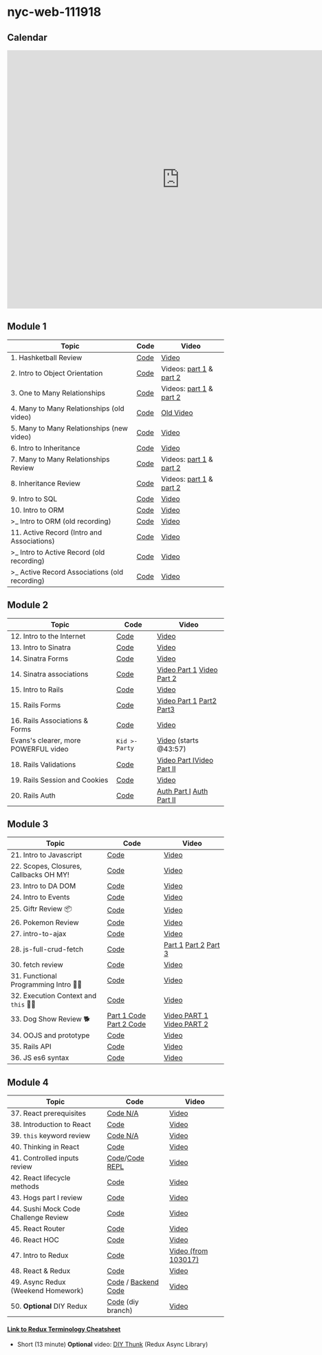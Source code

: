 # nyc-web-111918

## Calendar

<iframe src="https://calendar.google.com/calendar/embed?mode=WEEK&amp;height=600&amp;wkst=1&amp;bgcolor=%23FFFFFF&amp;src=flatironschool.com_lhdstd62mqmo6rc96bcf9qff04%40group.calendar.google.com&amp;color=%23B1365F&amp;src=flatironschool.com_9i5eefta5ursljtqhp1hsh4nlc%40group.calendar.google.com&amp;color=%238C500B&amp;ctz=America%2FNew_York" style="border-width:0" width="800" height="600" frameborder="0" scrolling="no"></iframe>

## Module 1

| Topic                  | Code                | Video                                  |
| ---------------------- | ------------------- | -------------------------------------- |
| 1. Hashketball Review | [Code](https://github.com/learn-co-students/nyc-web-111918/tree/master/01-hashketball-review) | [Video](https://youtu.be/v3UZDpajim0) |
| 2. Intro to Object Orientation | [Code](https://github.com/learn-co-students/nyc-web-111918/tree/master/02-intro-to-oo) | Videos: [part 1](https://youtu.be/0A6VNMm7bGo) & [part 2](https://youtu.be/P76diZKBVn0) |
| 3. One to Many Relationships | [Code](https://github.com/learn-co-students/nyc-web-111918/tree/master/03-one-to-many-relationships) | Videos: [part 1](https://youtu.be/zEiJ9kj2KVo) & [part 2](https://youtu.be/xHYgjzJxpO0) |
| 4. Many to Many Relationships (old video) | [Code](https://github.com/learn-co-students/nyc-web-111918/tree/master/04-many-to-many-relationships) | [Old Video](https://youtu.be/IsTpuM7tQtQ) |
| 5. Many to Many Relationships (new video) | [Code](https://github.com/learn-co-students/nyc-web-111918/tree/master/05-many-to-many-relationships) | [Video](https://youtu.be/XzXuyqVNNuQ) |
| 6. Intro to Inheritance | [Code](https://github.com/learn-co-students/nyc-web-111918/tree/master/06-intro-to-inheritance) | [Video](https://youtu.be/vjz6Fa087_4) |
| 7. Many to Many Relationships Review | [Code](https://github.com/learn-co-students/nyc-web-111918/tree/master/07-many-to-many-relationships-review) | Videos: [part 1](https://youtu.be/tHJduAqLbT0) & [part 2](https://youtu.be/TjJdi14u3B0) |
| 8. Inheritance Review | [Code](https://github.com/learn-co-students/nyc-web-111918/tree/master/08-inheritance-review) | Videos: [part 1](https://youtu.be/yc_fCyb-vog) & [part 2](https://youtu.be/03BgVYoX7TY) |
| 9. Intro to SQL | [Code](https://github.com/learn-co-students/nyc-web-111918/tree/master/09-intro-to-sql) | [Video](https://youtu.be/p1C3iv3SEeg) |
| 10. Intro to ORM | [Code](https://github.com/learn-co-students/nyc-web-111918/tree/master/10-intro-to-orm) | [Video](https://m.youtube.com/watch?v=Uh-c9FuLSDY) |
| >_  Intro to ORM (old recording) | [Code](https://github.com/learn-co-students/nyc-web-091718/tree/master/08-intro-to-orm) | [Video](https://youtu.be/u4aZLtKN9r8) |
| 11. Active Record (Intro and Associations) | [Code](https://github.com/learn-co-students/nyc-web-111918/tree/master/11-intro-to-active-record) | [Video](https://m.youtube.com/watch?v=4us08zNZe6o) |
| >_  Intro to Active Record (old recording) | [Code](https://github.com/learn-co-students/nyc-web-100818/tree/master/10-intro-to-active-record) | [Video](https://youtu.be/gbj-VHbZTj8) |
| >_  Active Record Associations (old recording) | [Code](https://github.com/learn-co-students/nyc-web-100818/tree/master/11-active-record-associations) | [Video](https://youtu.be/oxHZwopTzR0)  |

## Module 2

| Topic                  | Code                | Video                                  |
| ---------------------- | ------------------- | -------------------------------------- |
| 12. Intro to the Internet | [Code](https://github.com/learn-co-students/nyc-web-111918/tree/master/13-intro-to-internet) | [Video](https://youtu.be/XF5N2mSfdkA) |
| 13. Intro to Sinatra | [Code](https://github.com/learn-co-students/nyc-web-111918/tree/master/14-intro-to-sinatra) | [Video](https://youtu.be/tp8PgqhIEeg) |
| 14. Sinatra Forms | [Code](https://github.com/learn-co-students/nyc-web-111918/tree/master/15-sinatra-forms/holidaytown) | [Video](https://youtu.be/yWh2BUdeJkE) |
| 14. Sinatra associations| [Code](https://github.com/learn-co-students/nyc-web-111918/tree/master/16-sinatra-associations/pokemans) | [Video Part 1](https://youtu.be/DxeNplly818) [Video Part 2](https://youtu.be/_Gc0idMIaaw)|
| 15. Intro to Rails | [Code](https://github.com/learn-co-students/nyc-web-111918/tree/master/17-intro-to-railzZ/flavortown) | [Video](https://youtu.be/pt9TjiVT6so) |
| 15. Rails Forms| [Code](https://github.com/learn-co-students/nyc-web-111918/tree/master/18-rails-forms/coolproject) | [Video Part 1](https://youtu.be/TEHOXEi9ar0) [Part2](https://youtu.be/hf7ezQsGL3o) [Part3](https://youtu.be/aJ7xcKcQh1E)|
| 16. Rails Associations & Forms | [Code](https://github.com/learn-co-students/nyc-web-111918/tree/master/19-rails-associations) | [Video](https://youtu.be/afG9eBEj_EY) |
| Evans's clearer, more POWERFUL video | `Kid >- Party` | [Video](https://youtu.be/h1lRaJePar8?t=2637) (starts @43:57) |
| 18. Rails Validations | [Code](https://github.com/learn-co-students/nyc-web-111918/tree/master/20-rails-validations/sailormoon) | [Video Part I](https://youtu.be/Kjgu6ncNeyg)[Video Part II](https://youtu.be/lDKp6U1LeHs) |
| 19. Rails Session and Cookies | [Code](https://github.com/learn-co-students/nyc-web-111918/tree/master/21-rails-session) | [Video](https://www.youtube.com/watch?v=c4HjtaVTrdM&feature=youtu.be) |
| 20. Rails Auth | [Code](https://github.com/learn-co-students/nyc-web-111918/tree/master/22-rails-auth) | [Auth Part I](https://www.youtube.com/watch?v=XaGIKqg30vc&feature=youtu.be) [Auth Part II](https://www.youtube.com/watch?v=BjSs_TLIj68) |


## Module 3

| Topic                  | Code                | Video                                  |
| ---------------------- | ------------------- | -------------------------------------- |
| 21. Intro to Javascript | [Code](https://github.com/learn-co-students/nyc-web-111918/tree/master/23-intro-to-js) | [Video](https://youtu.be/xkY7KhO1NAk) |
| 22. Scopes, Closures, Callbacks OH MY! | [Code](https://github.com/learn-co-students/nyc-web-111918/tree/master/24-scopes-closures-callbacks) | [Video](https://youtu.be/BHL_nEzHVws) |
| 23. Intro to DA DOM | [Code](https://github.com/learn-co-students/nyc-web-111918/tree/master/25-DOM-intro) | [Video](https://youtu.be/uOuLslbMoxY) |
| 24. Intro to Events | [Code](https://github.com/learn-co-students/nyc-web-111918/tree/master/26-intro-to-events) | [Video](https://youtu.be/6n6Yscwiz98) |
| 25. Giftr Review 📦 | [Code](https://github.com/learn-co-students/nyc-web-111918/tree/master/27-giftr-review) | [Video](https://youtu.be/5-vqc9emWJs) |
| 26. Pokemon Review | [Code](https://github.com/learn-co-students/js-pokemon-search-practice-assignment-nyc-web-111918/tree/practice) | [Video](https://youtu.be/bECbThm0bAI) |
| 27. intro-to-ajax | [Code](https://github.com/learn-co-students/nyc-web-111918/tree/master/28-intro-to-AJAX) | [Video](https://youtu.be/9s9bmRrYKSs) |
| 28. js-full-crud-fetch | [Code](https://github.com/learn-co-students/nyc-web-111918/tree/master/29-fetch-and-dom) | [Part 1](https://youtu.be/XpSVWXfElh0) [Part 2](https://youtu.be/IA94SdKIOjE) [Part 3](https://youtu.be/HHGUoSTWHwY) |
| 30. fetch review | [Code](https://github.com/learn-co-students/nyc-web-111918/tree/master/30-fetch-review) | [Video](https://www.youtube.com/watch?v=8uAA53N0tEw&feature=youtu.be)
| 31. Functional Programming Intro 🔬🤓 | [Code](https://github.com/learn-co-students/nyc-web-111918/tree/master/31-functional-programming) | [Video](https://youtu.be/4_EsfVjVuJY)
| 32. Execution Context and `this` 🧐🤔 | [Code](https://github.com/learn-co-students/nyc-web-111918/tree/master/32-execution-context-this) | [Video](https://youtu.be/7qNYFMVjZAA)
| 33. Dog Show Review 🐕 | [Part 1 Code](https://github.com/learn-co-students/nyc-web-111918/tree/c3f5124972fe751ad74287344c9c476e5429ab13/33-dog-show-review) [Part 2 Code](https://github.com/learn-co-students/nyc-web-111918/tree/master/33-dog-show-review) | [Video PART 1](https://youtu.be/UFLFDPDTGQM) [Video PART 2](https://youtu.be/pz0ad5kyFCQ)
| 34. OOJS and prototype | [Code](https://github.com/learn-co-students/nyc-web-111918/tree/master/34-oojs-prototype) | [Video](https://youtu.be/t-CvqtLg3CY)
| 35. Rails API | [Code](https://github.com/learn-co-students/nyc-web-082718/tree/master/36-rails-api/nacho_factory) | [Video](https://www.youtube.com/watch?v=nmRUVxtfG9E&feature=youtu.be)
| 36. JS es6 syntax | [Code](https://github.com/learn-co-students/nyc-web-111918/tree/master/36-es6-modern-js) | [Video](https://youtu.be/00ZYn-AJVs4)

## Module 4


| Topic                  | Code                | Video                                  |
| ---------------------- | ------------------- | -------------------------------------- |
| 37. React prerequisites | [Code N/A]() | [Video](https://www.youtube.com/watch?v=JAvczGi8DIA&feature=youtu.be) |
| 38. Introduction to React | [Code](https://github.com/learn-co-students/nyc-web-111918/tree/master/37-introduction-to-react) | [Video](https://www.youtube.com/watch?v=BFlKDxn2u_c&feature=youtu.be) |
| 39. `this` keyword review | [Code N/A]() | [Video](https://www.youtube.com/watch?v=RR-50beZk3g&feature=youtu.be) |
| 40. Thinking in React | [Code](https://github.com/critsmet/react-pokemon) | [Video](https://youtu.be/gmz8Q620ccs) |
| 41. Controlled inputs review | [Code](https://github.com/learn-co-students/nyc-web-111918/tree/master/40-controlled-inputs)/[Code REPL](https://repl.it/repls/PastMadeupDecagon) | [Video](https://www.youtube.com/watch?v=hlAFs0FRKaU&feature=youtu.be) |
| 42. React lifecycle methods| [Code](https://github.com/learn-co-students/nyc-web-111918/tree/master/41-lcm-demo) | [Video](https://www.youtube.com/watch?v=7EAGcXCGv7E&feature=youtu.be) |
| 43. Hogs part I review| [Code](https://github.com/learn-co-students/ncy-mhtn-web-111918-hogswarts) | [Video](https://www.youtube.com/watch?v=TivFjDGE-NI&feature=youtu.be) |
| 44. Sushi Mock Code Challenge Review| [Code](https://github.com/learn-co-students/nyc-web-111918/tree/master/42-React-Practice-Code-Challenge) | [Video](https://www.youtube.com/watch?v=MA8WvCWQqgg&feature=youtu.be) |
| 45. React Router| [Code](https://github.com/learn-co-students/nyc-web-111918/tree/master/43-router-sample-app) | [Video](https://www.youtube.com/watch?v=NH2hAOqVq5E&feature=youtu.be) |
| 46. React HOC | [Code](https://github.com/learn-co-students/nyc-web-111918/tree/master/44-hoc-sample) | [Video](https://www.youtube.com/watch?v=k8jvfom4H0Q&feature=youtu.be) |
| 47. Intro to Redux | [Code](https://github.com/learn-co-students/nyc-web-111918/tree/master/45-intro-to-redux) | [Video (from 103017)](https://www.youtube.com/watch?v=UZT7OCDcgOw&feature=youtu.be) |
| 48. React & Redux | [Code](https://github.com/learn-co-students/nyc-web-111918/tree/master/46-react-and-redux) | [Video](https://www.youtube.com/watch?v=EXv2tB-nYL0&feature=youtu.be) |
| 49. Async Redux (Weekend Homework) | [Code](https://github.com/learn-co-students/web-103017/tree/master/34_thunk_exercise) / [Backend Code](https://github.com/alexgriff/painting-example-app-backend/tree/master) | [Video](https://www.youtube.com/watch?v=KiUQc8znq1c&feature=youtu.be) |
| 50. **Optional** DIY Redux | [Code](https://github.com/learn-co-students/web-103017/tree/diy/32_redux/redux-prep) (diy branch) | [Video](https://www.youtube.com/watch?v=mhr4ssWNuNA&feature=youtu.be) |
 

#### [Link to Redux Terminology Cheatsheet](https://gist.github.com/alexgriff/0e247dee73e9125177d9c04cec159cc6)
* Short (13 minute) **Optional** video: [DIY Thunk](https://www.youtube.com/watch?v=smsOxL7mnzk&feature=youtu.be) (Redux Async Library) 



